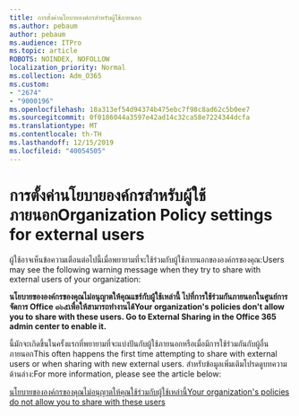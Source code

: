 ```yaml
---
title: การตั้งค่านโยบายองค์กรสำหรับผู้ใช้ภายนอก
ms.author: pebaum
author: pebaum
ms.audience: ITPro
ms.topic: article
ROBOTS: NOINDEX, NOFOLLOW
localization_priority: Normal
ms.collection: Adm_O365
ms.custom:
- "2674"
- "9000196"
ms.openlocfilehash: 18a313ef54d94374b475ebc7f98c8ad62c5b0ee7
ms.sourcegitcommit: 0f0186044a3597e42ad14c32ca58e7224344dcfa
ms.translationtype: MT
ms.contentlocale: th-TH
ms.lasthandoff: 12/15/2019
ms.locfileid: "40054505"
---
```

# <a name="organization-policy-settings-for-external-users"></a><span data-ttu-id="94565-102">การตั้งค่านโยบายองค์กรสำหรับผู้ใช้ภายนอก</span><span class="sxs-lookup"><span data-stu-id="94565-102">Organization Policy settings for external users</span></span>

<span data-ttu-id="94565-103">ผู้ใช้อาจเห็นข้อความเตือนต่อไปนี้เมื่อพยายามที่จะใช้ร่วมกับผู้ใช้ภายนอกขององค์กรของคุณ:</span><span class="sxs-lookup"><span data-stu-id="94565-103">Users may see the following warning message when they try to share with external users of your organization:</span></span> 

   <span data-ttu-id="94565-104">**นโยบายขององค์กรของคุณไม่อนุญาตให้คุณแชร์กับผู้ใช้เหล่านี้ ไปที่การใช้ร่วมกันภายนอกในศูนย์การจัดการ Office ๓๖๕เพื่อให้สามารถทำงานได้**</span><span class="sxs-lookup"><span data-stu-id="94565-104">**Your organization's policies don't allow you to share with these users. Go to External Sharing in the Office 365 admin center to enable it.**</span></span> 

<span data-ttu-id="94565-105">นี้มักจะเกิดขึ้นในครั้งแรกที่พยายามที่จะแบ่งปันกับผู้ใช้ภายนอกหรือเมื่อมีการใช้ร่วมกันกับผู้อื่นภายนอก</span><span class="sxs-lookup"><span data-stu-id="94565-105">This often happens the first time attempting to share with external users or when sharing with new external users.</span></span> <span data-ttu-id="94565-106">สำหรับข้อมูลเพิ่มเติมโปรดดูบทความด้านล่าง:</span><span class="sxs-lookup"><span data-stu-id="94565-106">For more information, please see the article below:</span></span>

[<span data-ttu-id="94565-107">นโยบายขององค์กรของคุณไม่อนุญาตให้คุณใช้ร่วมกับผู้ใช้เหล่านี้</span><span class="sxs-lookup"><span data-stu-id="94565-107">Your organization's policies do not allow you to share with these users</span></span>](https://docs.microsoft.com/sharepoint/support/administration/organization-policies-do-not-allow-you-to-share-with-users-error)






